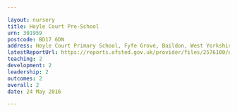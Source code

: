 ```yaml
---

layout: nursery
title: Hoyle Court Pre-School
urn: 301959
postcode: BD17 6DN
address: Hoyle Court Primary School, Fyfe Grove, Baildon, West Yorkshire, BD17 6DN
latestReportUrl: https://reports.ofsted.gov.uk/provider/files/2576100/urn/301959.pdf
teaching: 2
development: 2
leadership: 2
outcomes: 2
overall: 2
date: 24 May 2016

---
```

